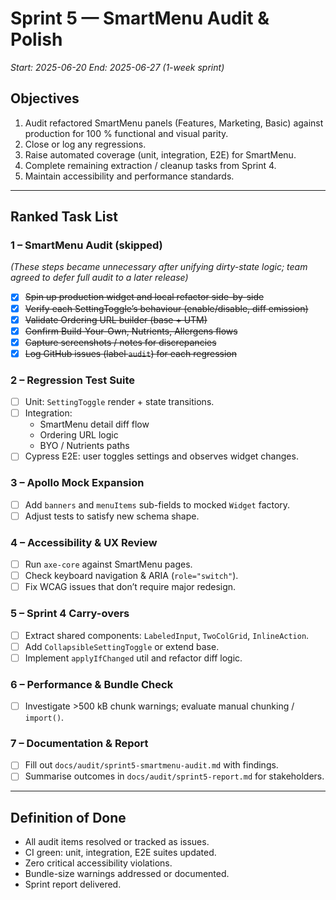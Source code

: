 # Sprint 5 — SmartMenu Audit & Polish

*Start: 2025-06-20*
*End: 2025-06-27 (1-week sprint)*

## Objectives
1. Audit refactored SmartMenu panels (Features, Marketing, Basic) against production for 100 % functional and visual parity.
2. Close or log any regressions.
3. Raise automated coverage (unit, integration, E2E) for SmartMenu.
4. Complete remaining extraction / cleanup tasks from Sprint 4.
5. Maintain accessibility and performance standards.

---

## Ranked Task List

### 1 – SmartMenu Audit (skipped)
*(These steps became unnecessary after unifying dirty-state logic; team agreed to defer full audit to a later release)*
- [x] ~~Spin up production widget and local refactor side-by-side~~
- [x] ~~Verify each SettingToggle’s behaviour (enable/disable, diff emission)~~
- [x] ~~Validate Ordering URL builder (base + UTM)~~
- [x] ~~Confirm Build-Your-Own, Nutrients, Allergens flows~~
- [x] ~~Capture screenshots / notes for discrepancies~~
- [x] ~~Log GitHub issues (label `audit`) for each regression~~

### 2 – Regression Test Suite
- [ ] Unit: `SettingToggle` render + state transitions.
- [ ] Integration:
  - SmartMenu detail diff flow
  - Ordering URL logic
  - BYO / Nutrients paths
- [ ] Cypress E2E: user toggles settings and observes widget changes.

### 3 – Apollo Mock Expansion
- [ ] Add `banners` and `menuItems` sub-fields to mocked `Widget` factory.
- [ ] Adjust tests to satisfy new schema shape.

### 4 – Accessibility & UX Review
- [ ] Run `axe-core` against SmartMenu pages.
- [ ] Check keyboard navigation & ARIA (`role="switch"`).
- [ ] Fix WCAG issues that don’t require major redesign.

### 5 – Sprint 4 Carry-overs
- [ ] Extract shared components: `LabeledInput`, `TwoColGrid`, `InlineAction`.
- [ ] Add `CollapsibleSettingToggle` or extend base.
- [ ] Implement `applyIfChanged` util and refactor diff logic.

### 6 – Performance & Bundle Check
- [ ] Investigate >500 kB chunk warnings; evaluate manual chunking / `import()`.

### 7 – Documentation & Report
- [ ] Fill out `docs/audit/sprint5-smartmenu-audit.md` with findings.
- [ ] Summarise outcomes in `docs/audit/sprint5-report.md` for stakeholders.

---

## Definition of Done
- All audit items resolved or tracked as issues.
- CI green: unit, integration, E2E suites updated.
- Zero critical accessibility violations.
- Bundle-size warnings addressed or documented.
- Sprint report delivered.
